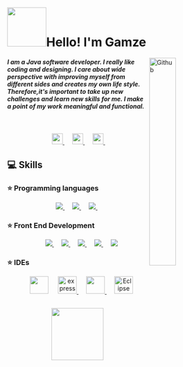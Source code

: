 
# <img src="https://media.giphy.com/media/lMmiMEzAXyDXBCyyNA/giphy.gif" width="90">Hello! I'm Gamze  

<img width="35%" align="right" alt="Github" src="https://media.giphy.com/media/L1R1tvI9svkIWwpVYr/giphy.gif" />

<h5 >I am a Java software developer. I really like coding and designing. I care about wide perspective with improving myself from different sides and creates my own life style. Therefore,it's important to take up new challenges and learn new skills for me. I make a point of my work meaningful and functional. 
 </h5>
 <br>
 <p align="center">
  &emsp; 
  <a href="https://www.linkedin.com/in/gamzeyaman/" target="_blank"> <img src="https://img.icons8.com/external-justicon-flat-justicon/64/000000/external-linkedin-social-media-justicon-flat-justicon.png" width="25px" /> </a>
  &emsp; 
  <a href="mailto:gamze.ymn170@gmail.com" target="_blank"> <img src="https://img.icons8.com/fluency/48/000000/gmail-new.png" width="25px" /> </a>
  &emsp; 
  <a href="https://www.hackerrank.com/GamzeYaman" target="_blank"> <img src="https://img.icons8.com/external-tal-revivo-color-tal-revivo/24/000000/external-hackerrank-is-a-technology-company-that-focuses-on-competitive-programming-logo-color-tal-revivo.png" width="25px" /> </a>
  &emsp; 
</p>

## 💻 Skills

### ⭐️ Programming languages

<p align="center"> 
  &emsp; 
  <a href="https://www.java.com" target="_blank"> <img src="https://img.icons8.com/color/48/000000/java-coffee-cup-logo.png"/ > </a>
  &emsp;
  <a href="https://www.python.org" target="_blank"> <img src="https://img.icons8.com/color/48/000000/python.png"/> </a> 
  &emsp;
   <a style="padding-right:8px;" href="https://www.mysql.com/" target="_blank"> <img src="https://img.icons8.com/fluent/50/000000/mysql-logo.png"/> </a>  
   &emsp;
</p>


### ⭐️ Front End Development 

<p align="center" > 
  &emsp; 
    <a href="https://www.w3.org/html/" target="_blank"> <img src="https://img.icons8.com/color/48/000000/html-5.png"/> </a>
   &emsp;
  <a href="https://www.w3schools.com/css/" target="_blank"> <img src="https://img.icons8.com/color/48/000000/css3.png"/> </a> 
  &emsp; 
    <a href="https://developer.mozilla.org/en-US/docs/Web/JavaScript" target="_blank"> <img src="https://img.icons8.com/color/48/000000/javascript.png"/> </a> 
  &emsp;
    <a href="https://getbootstrap.com" target="_blank"> <img src="https://img.icons8.com/color/48/000000/bootstrap.png"/> </a>
  &emsp;
    <a href="#"> <img src="https://img.icons8.com/color/48/000000/wordpress.png"/> </a>
</p>

### ⭐️ IDEs
 
<p align="center">
  &emsp;
    <a href="#"><img src="https://img.icons8.com/color/48/000000/visual-studio-code-2019.png" width="43" height="40"></a>
  &emsp;
    <a href="https://www.jetbrains.com/pycharm/"> <img src="https://miro.medium.com/max/1200/1*6Dhu1H4t028lOGbaZuyRCw.png" alt="express" width="43" height="40" /> </a>
  &emsp;
    <a href="#"> <img src="https://img.icons8.com/color/48/000000/intellij-idea.png" width="43" height="40">  </a>
  &emsp;
    <a href="#"><img alt="Eclipse" src="https://icons.iconarchive.com/icons/papirus-team/papirus-apps/512/eclipse-icon.png" width="43" height="40" ></a>
</p>
 

##

<p align="center">
  <img src="https://media.giphy.com/media/6xpBQeimnN5QKT29oQ/giphy.gif" width="120px" >
</p>
